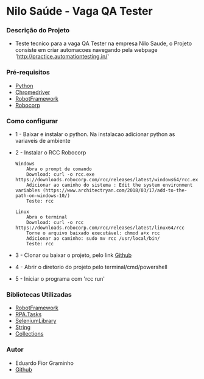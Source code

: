 # Nilo Saúde - Vaga QA Tester #

### Descrição do Projeto ###

* Teste tecnico para a vaga QA Tester na empresa Nilo Saude, o Projeto consiste em criar automacoes navegando pela webpage 'http://practice.automationtesting.in/' 

### Pré-requisitos ###

* [Python](https://www.python.org/downloads)
* [Chromedriver](https://chromedriver.chromium.org/downloads)
* [RobotFramework](https://robotframework.org/)
* [Robocorp](https://robocorp.com/docs/rcc/installation)

### Como configurar ###
* 1 - Baixar e instalar o python. Na instalacao adicionar python as variaveis de ambiente

* 2 - Instalar o RCC Robocorp
    ```
    Windows
        Abra o prompt de comando
        Download: curl -o rcc.exe https://downloads.robocorp.com/rcc/releases/latest/windows64/rcc.exe
        Adicionar ao caminho do sistema : Edit the system environment variables (https://www.architectryan.com/2018/03/17/add-to-the-path-on-windows-10/)
        Teste: rcc
    ```
    ```
    Linux
        Abra o terminal
        Download: curl -o rcc https://downloads.robocorp.com/rcc/releases/latest/linux64/rcc
        Torne o arquivo baixado executável: chmod a+x rcc
        Adicionar ao caminho: sudo mv rcc /usr/local/bin/
        Teste: rcc
    ```

* 3 - Clonar ou baixar o projeto, pelo link [Github](https://github.com/edugraminho/QA_tester)

* 4 - Abrir o diretorio do projeto pelo terminal/cmd/powershell

* 5 - Iniciar o programa com 'rcc run'

### Bibliotecas Utilizadas ###

* [RobotFramework](https://robotframework.org/)
* [RPA.Tasks](https://rpaframework.org/libraries/tasks/)
* [SeleniumLibrary](https://robotframework.org/SeleniumLibrary/SeleniumLibrary.html)
* [String](https://robotframework.org/robotframework/latest/libraries/String.html)
* [Collections](https://robotframework.org/robotframework/latest/libraries/Collections.html)

### Autor ###
* Eduardo Fior Graminho
* [Github](https://github.com/edugraminho)

